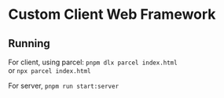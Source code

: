 # Custom Client Web Framework

## Running

For client, using parcel: `pnpm dlx parcel index.html`\
or `npx parcel index.html`

For server, `pnpm run start:server`
